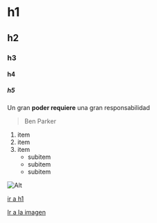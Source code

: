 # h1
## h2
### h3
#### h4
##### h5

Un gran **poder requiere** una gran responsabilidad
> Ben Parker

1. item
2. item
3. item
	* subitem
	* subitem
	* subitem

![Alt](http://www.imagen.com.mx/assets/img/imagen_share.png)

[ir a h1](#h1)

[Ir a la imagen](http://www.imagen.com.mx/assets/img/imagen_share.png)